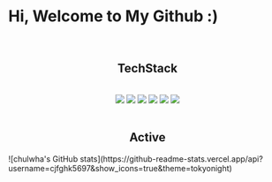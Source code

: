 <head><h1>Hi, Welcome to My Github :)</h1></head>
<br>

<h2 align="center">TechStack</h2>	
<br>

<div style="text-align : center;">
  <img src="https://img.shields.io/badge/Python-3766AB?style=flat-square&logo=Python&logoColor=white"/></a>
  <img src="https://img.shields.io/badge/Django-black?style=flat-square&logo=Django&logoColor=white"/></a> 
  <img src="https://img.shields.io/badge/Java-red?style=flat-square&logo=Java&logoColor=white"/></a> 
  <img src="https://img.shields.io/badge/JavaScript-yellow?style=flat-square&logo=JavaScript&logoColor=white"/></a> 
  <img src="https://img.shields.io/badge/Css-3766AB?style=flat-square&logo=Css&logoColor=white"/></a> 
  <img src="https://img.shields.io/badge/Html5-green?style=flat-square&logo=Html5&logoColor=white"/></a> 
</div>

<br>
<h2 align="center">Active</h2>
![chulwha's GitHub stats](https://github-readme-stats.vercel.app/api?username=cjfghk5697&show_icons=true&theme=tokyonight)
